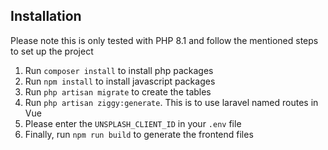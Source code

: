 ## Installation

Please note this is only tested with PHP 8.1 and follow the mentioned steps to set up the project

1. Run `composer install` to install php packages
2. Run `npm install` to install javascript packages
3. Run `php artisan migrate` to create the tables
4. Run `php artisan ziggy:generate`. This is to use laravel named routes in Vue
5. Please enter the `UNSPLASH_CLIENT_ID` in your `.env` file
6. Finally, run `npm run build` to generate the frontend files

